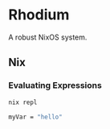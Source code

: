 # Rhodium

A robust NixOS system.

## Nix

### Evaluating Expressions

```bash
nix repl
```

```nix
myVar = "hello"
```
